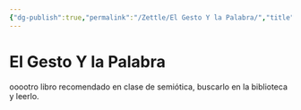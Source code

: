 ```yaml
---
{"dg-publish":true,"permalink":"/Zettle/El Gesto Y la Palabra/","title":"El Gesto Y la Palabra","tags":["Referencia,"],"noteIcon":"","created":"2023-04-26T10:15:04.626-05:00","updated":"2023-08-26T20:26:16.111-05:00"}
---
```



# El Gesto Y la Palabra

ooootro libro recomendado en clase de semiótica, buscarlo en la biblioteca y leerlo.
